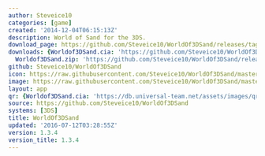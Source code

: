 ```yaml
---
author: Steveice10
categories: [game]
created: '2014-12-04T06:15:13Z'
description: World of Sand for the 3DS.
download_page: https://github.com/Steveice10/WorldOf3DSand/releases/tag/1.3.4
downloads: {Worldof3DSand.cia: 'https://github.com/Steveice10/WorldOf3DSand/releases/download/1.3.4/Worldof3DSand.cia',
  Worldof3DSand.zip: 'https://github.com/Steveice10/WorldOf3DSand/releases/download/1.3.4/Worldof3DSand.zip'}
github: Steveice10/WorldOf3DSand
icon: https://raw.githubusercontent.com/Steveice10/WorldOf3DSand/master/meta/icon_3ds.png
image: https://raw.githubusercontent.com/Steveice10/WorldOf3DSand/master/meta/banner_3ds.png
layout: app
qr: {Worldof3DSand.cia: 'https://db.universal-team.net/assets/images/qr/worldof3dsand.cia.png'}
source: https://github.com/Steveice10/WorldOf3DSand
systems: [3DS]
title: WorldOf3DSand
updated: '2016-07-12T03:28:55Z'
version: 1.3.4
version_title: 1.3.4
---
```

